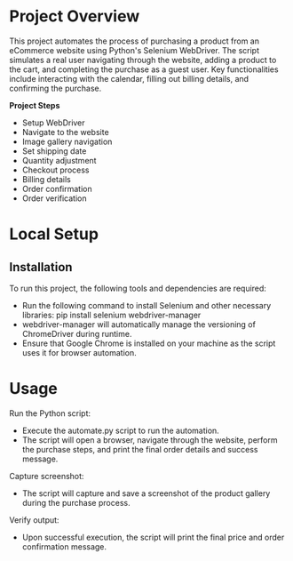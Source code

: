 # Project Overview

This project automates the process of purchasing a product from an eCommerce website using Python's Selenium WebDriver. The script simulates a real user navigating through the website, adding a product to the cart, and completing the purchase as a guest user. Key functionalities include interacting with the calendar, filling out billing details, and confirming the purchase.

**Project Steps**
* Setup WebDriver
* Navigate to the website
* Image gallery navigation
* Set shipping date
* Quantity adjustment
* Checkout process
* Billing details
* Order confirmation
* Order verification

# Local Setup

## Installation

To run this project, the following tools and dependencies are required:

* Run the following command to install Selenium and other necessary libraries: pip install selenium webdriver-manager
* webdriver-manager will automatically manage the versioning of ChromeDriver during runtime.
* Ensure that Google Chrome is installed on your machine as the script uses it for browser automation.

# Usage
Run the Python script:

* Execute the automate.py script to run the automation.
* The script will open a browser, navigate through the website, perform the purchase steps, and print the final order details and success message.
  
Capture screenshot:

* The script will capture and save a screenshot of the product gallery during the purchase process.

Verify output:
* Upon successful execution, the script will print the final price and order confirmation message.
